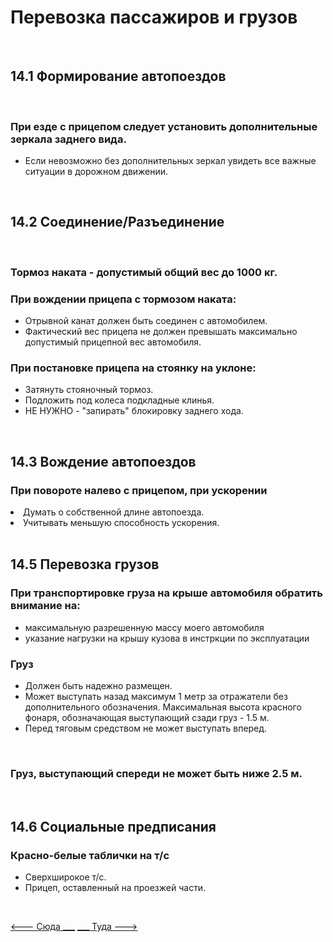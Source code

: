 <h1>Перевозка пассажиров и грузов</h1>

<br>

<h2>14.1 Формирование автопоездов</h2>

<br>

<h3>При езде с прицепом следует установить дополнительные зеркала заднего вида.</h3>
<ul>
<li>Если невозможно без дополнительных зеркал увидеть все важные ситуации в дорожном движении.</li>
</ul>

<br>

<h2>14.2 Соединение/Разъединение</h2>
<br>
<h3>Тормоз наката - допустимый общий вес до 1000 кг.</h3>
<h3>При вождении прицепа с тормозом наката:</h3>
<ul>
<li>Отрывной канат должен быть соединен с автомобилем.</li>
<li>Фактический вес прицепа не должен превышать максимально допустимый прицепной вес автомобиля.</li>
</ul>

<h3>При постановке прицепа на стоянку на уклоне:</h3>
<ul>
<li>Затянуть стояночный тормоз.</li>
<li>Подложить под колеса подкладные клинья.</li>
<li>НЕ НУЖНО - "запирать" блокировку заднего хода.</li>
</ul>

<br>

<h2>14.3 Вождение автопоездов</h2>

<h3>При повороте налево с прицепом, при ускорении</h3>
<li>Думать о собственной длине автопоезда.</li>
<li>Учитывать меньшую способность ускорения.</li>

<br>

<h2>14.5 Перевозка грузов</h2>
<h3>При транспортировке груза на крыше автомобиля обратить внимание на:</h3>
<ul>
<li>максимальную разрешенную массу моего автомобиля</li>
<li>указание нагрузки на крышу кузова в инстркции по эксплуатации</li>
</ul>

<h3>Груз</h3>
<ul>
    <li>Должен быть надежно размещен.</li>
    <li>Может выступать назад максимум 1 метр за отражатели без дополнительного обозначения. 
    Максимальная высота красного фонаря, обозначающая выступающий сзади груз - 1.5 м.</li>
    <li>Перед тяговым средством не может выступать вперед.</li>
</ul>

<br>
<h3>Груз, выступающий спереди не может быть ниже 2.5 м.</h3>
<br>

<h2>14.6 Социальные предписания</h2>
<h3>Красно-белые таблички на т/с</h3>
<ul>
<li>Сверхширокое т/с.</li>
<li>Прицеп, оставленный на проезжей части.</li>
</ul>
<br>

[<--- Сюда ___](/13%20-%20technical%20conditions%20&%20ecology.md)
[___ Туда --->](/01%20-%20human%20risk%20factor.md)
